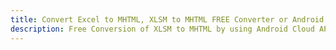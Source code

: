 ---title: Convert Excel to MHTML, XLSM to MHTML FREE Converter or Android SDKdescription: Free Conversion of XLSM to MHTML by using Android Cloud APIs & SDKs. Also Create, Edit & Render Microsoft Excel, CSV and SpreadsheetML worksheets or spreadsheet in the Cloud.---
